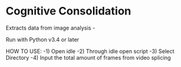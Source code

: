 # Cognitive Consolidation
Extracts data from image analysis - 

Run with Python v3.4 or later

HOW TO USE:
-1) Open idle
-2) Through idle open script
-3) Select Directory
-4) Input the total amount of frames from video splicing
